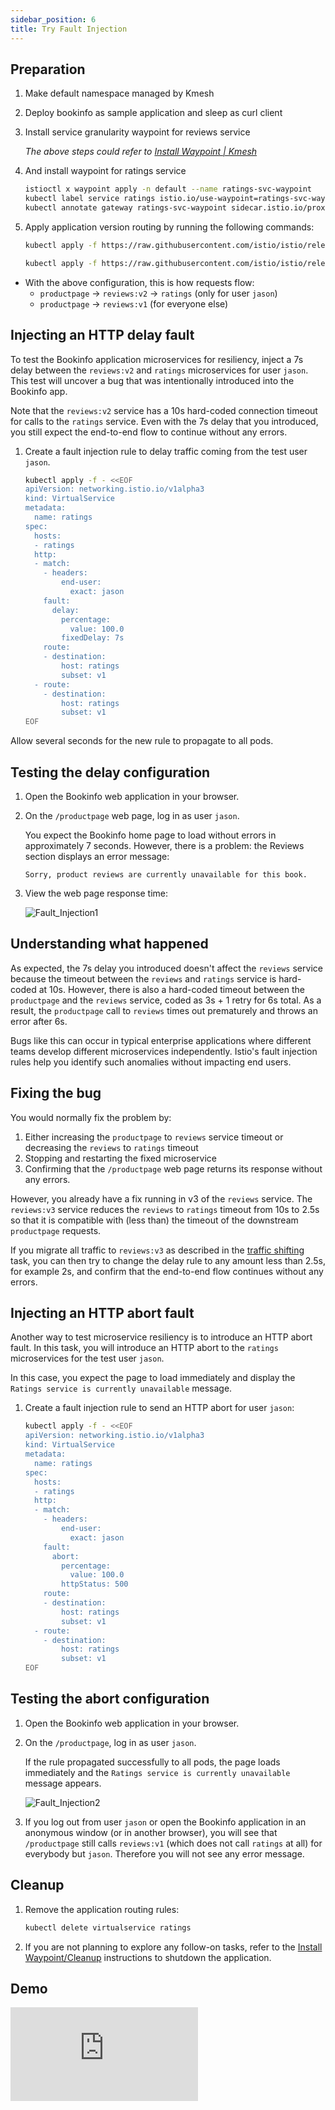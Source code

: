 ```yaml
---
sidebar_position: 6
title: Try Fault Injection
---
```


## Preparation

1. Make default namespace managed by Kmesh

2. Deploy bookinfo as sample application and sleep as curl client

3. Install service granularity waypoint for reviews service

   _The above steps could refer to [Install Waypoint | Kmesh](/docs/application-layer/install_waypoint.md#preparation)_

4. And install waypoint for ratings service

   ```bash
   istioctl x waypoint apply -n default --name ratings-svc-waypoint
   kubectl label service ratings istio.io/use-waypoint=ratings-svc-waypoint
   kubectl annotate gateway ratings-svc-waypoint sidecar.istio.io/proxyImage=ghcr.io/kmesh-net/waypoint:latest
   ```

5. Apply application version routing by running the following commands:

   ```bash
   kubectl apply -f https://raw.githubusercontent.com/istio/istio/release-1.21/samples/bookinfo/networking/virtual-service-all-v1.yaml

   kubectl apply -f https://raw.githubusercontent.com/istio/istio/release-1.21/samples/bookinfo/networking/virtual-service-reviews-test-v2.yaml
   ```

- With the above configuration, this is how requests flow:
  - `productpage` → `reviews:v2` → `ratings` (only for user `jason`)
  - `productpage` → `reviews:v1` (for everyone else)

## Injecting an HTTP delay fault

To test the Bookinfo application microservices for resiliency, inject a 7s delay between the `reviews:v2` and `ratings` microservices for user `jason`. This test will uncover a bug that was intentionally introduced into the Bookinfo app.

Note that the `reviews:v2` service has a 10s hard-coded connection timeout for calls to the `ratings` service. Even with the 7s delay that you introduced, you still expect the end-to-end flow to continue without any errors.

1. Create a fault injection rule to delay traffic coming from the test user `jason`.

   ```bash
   kubectl apply -f - <<EOF
   apiVersion: networking.istio.io/v1alpha3
   kind: VirtualService
   metadata:
     name: ratings
   spec:
     hosts:
     - ratings
     http:
     - match:
       - headers:
           end-user:
             exact: jason
       fault:
         delay:
           percentage:
             value: 100.0
           fixedDelay: 7s
       route:
       - destination:
           host: ratings
           subset: v1
     - route:
       - destination:
           host: ratings
           subset: v1
   EOF
   ```

Allow several seconds for the new rule to propagate to all pods.

## Testing the delay configuration

1. Open the Bookinfo web application in your browser.

2. On the `/productpage` web page, log in as user `jason`.

   You expect the Bookinfo home page to load without errors in approximately 7 seconds. However, there is a problem: the Reviews section displays an error message:

   `Sorry, product reviews are currently unavailable for this book.`

3. View the web page response time:

   ![Fault_Injection1](images/fault_injection1.png)

## Understanding what happened

As expected, the 7s delay you introduced doesn't affect the `reviews` service because the timeout between the `reviews` and `ratings` service is hard-coded at 10s. However, there is also a hard-coded timeout between the `productpage` and the `reviews` service, coded as 3s + 1 retry for 6s total. As a result, the `productpage` call to `reviews` times out prematurely and throws an error after 6s.

Bugs like this can occur in typical enterprise applications where different teams develop different microservices independently. Istio's fault injection rules help you identify such anomalies without impacting end users.

## Fixing the bug

You would normally fix the problem by:

1. Either increasing the `productpage` to `reviews` service timeout or decreasing the `reviews` to `ratings` timeout
2. Stopping and restarting the fixed microservice
3. Confirming that the `/productpage` web page returns its response without any errors.

However, you already have a fix running in v3 of the `reviews` service. The `reviews:v3` service reduces the `reviews` to `ratings` timeout from 10s to 2.5s so that it is compatible with (less than) the timeout of the downstream `productpage` requests.

If you migrate all traffic to `reviews:v3` as described in the [traffic shifting](https://kmesh.net/en/docs/userguide/try_traffic_shifting/) task, you can then try to change the delay rule to any amount less than 2.5s, for example 2s, and confirm that the end-to-end flow continues without any errors.

## Injecting an HTTP abort fault

Another way to test microservice resiliency is to introduce an HTTP abort fault. In this task, you will introduce an HTTP abort to the `ratings` microservices for the test user `jason`.

In this case, you expect the page to load immediately and display the `Ratings service is currently unavailable` message.

1. Create a fault injection rule to send an HTTP abort for user `jason`:

   ```bash
   kubectl apply -f - <<EOF
   apiVersion: networking.istio.io/v1alpha3
   kind: VirtualService
   metadata:
     name: ratings
   spec:
     hosts:
     - ratings
     http:
     - match:
       - headers:
           end-user:
             exact: jason
       fault:
         abort:
           percentage:
             value: 100.0
           httpStatus: 500
       route:
       - destination:
           host: ratings
           subset: v1
     - route:
       - destination:
           host: ratings
           subset: v1
   EOF
   ```

## Testing the abort configuration

1. Open the Bookinfo web application in your browser.

2. On the `/productpage`, log in as user `jason`.

   If the rule propagated successfully to all pods, the page loads immediately and the `Ratings service is currently unavailable` message appears.

   ![Fault_Injection2](images/fault_injection2.png)

3. If you log out from user `jason` or open the Bookinfo application in an anonymous window (or in another browser), you will see that `/productpage` still calls `reviews:v1` (which does not call `ratings` at all) for everybody but `jason`. Therefore you will not see any error message.

## Cleanup

1. Remove the application routing rules:

   ```bash
   kubectl delete virtualservice ratings
   ```

2. If you are not planning to explore any follow-on tasks, refer to the [Install Waypoint/Cleanup](/docs/application-layer/install_waypoint.md#cleanup) instructions to shutdown the application.

## Demo

<div className="video-responsive">
  <iframe
    src="https://www.youtube.com/embed/tWgRaU_Zw8I"
    frameborder="0"
    allowfullscreen
  ></iframe>
</div>
